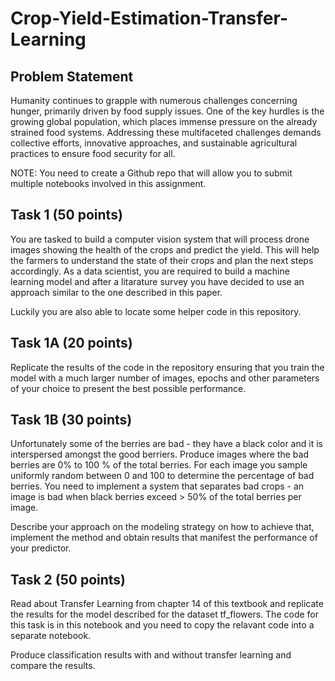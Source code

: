 # Crop-Yield-Estimation-Transfer-Learning
## Problem Statement
Humanity continues to grapple with numerous challenges concerning hunger, primarily driven by food supply issues. One of the key hurdles is the growing global population, which places immense pressure on the already strained food systems. Addressing these multifaceted challenges demands collective efforts, innovative approaches, and sustainable agricultural practices to ensure food security for all.

NOTE: You need to create a Github repo that will allow you to submit multiple notebooks involved in this assignment.

## Task 1 (50 points)
You are tasked to build a computer vision system that will process drone images showing the health of the crops and predict the yield. This will help the farmers to understand the state of their crops and plan the next steps accordingly. As a data scientist, you are required to build a machine learning model and after a litarature survey you have decided to use an approach similar to the one described in this paper.

Luckily you are also able to locate some helper code in this repository.

## Task 1A (20 points)
Replicate the results of the code in the repository ensuring that you train the model with a much larger number of images, epochs and other parameters of your choice to present the best possible performance.

## Task 1B (30 points)
Unfortunately some of the berries are bad - they have a black color and it is interspersed amongst the good berriers. Produce images where the bad berries are 0% to 100 % of the total berries. For each image you sample uniformly random between 0 and 100 to determine the percentage of bad berries. You need to implement a system that separates bad crops - an image is bad when black berries exceed > 50% of the total berries per image.

Describe your approach on the modeling strategy on how to achieve that, implement the method and obtain results that manifest the performance of your predictor.

## Task 2 (50 points)
Read about Transfer Learning from chapter 14 of this textbook and replicate the results for the model described for the dataset tf_flowers. The code for this task is in this notebook and you need to copy the relavant code into a separate notebook.

Produce classification results with and without transfer learning and compare the results.
